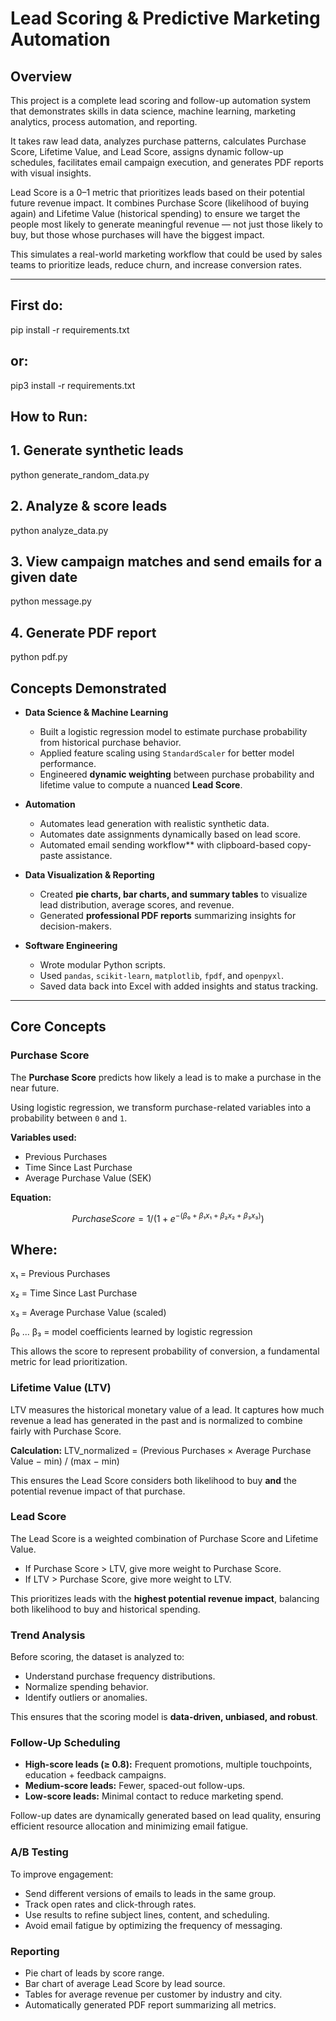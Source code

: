 # Lead Scoring & Predictive Marketing Automation

## Overview
This project is a complete lead scoring and follow-up automation system that demonstrates skills in data science, machine learning, marketing analytics, process automation, and reporting.

It takes raw lead data, analyzes purchase patterns, calculates Purchase Score, Lifetime Value, and Lead Score, assigns dynamic follow-up schedules, facilitates email campaign execution, and generates PDF reports with visual insights. 

Lead Score is a 0–1 metric that prioritizes leads based on their potential future revenue impact. It combines Purchase Score (likelihood of buying again) and Lifetime Value (historical spending) to ensure we target the people most likely to generate meaningful revenue — not just those likely to buy, but those whose purchases will have the biggest impact.

This simulates a real-world marketing workflow that could be used by sales teams to prioritize leads, reduce churn, and increase conversion rates.

---
## First do:
pip install -r requirements.txt
## or:
pip3 install -r requirements.txt

## How to Run:
## 1. Generate synthetic leads
python generate_random_data.py

## 2. Analyze & score leads
python analyze_data.py

## 3. View campaign matches and send emails for a given date
python message.py

## 4. Generate PDF report
python pdf.py

## Concepts Demonstrated

- **Data Science & Machine Learning**
  - Built a logistic regression model to estimate purchase probability from historical purchase behavior.
  - Applied feature scaling using `StandardScaler` for better model performance.
  - Engineered **dynamic weighting** between purchase probability and lifetime value to compute a nuanced **Lead Score**.

- **Automation**
  - Automates lead generation with realistic synthetic data.
  - Automates date assignments dynamically based on lead score.
  - Automated email sending workflow** with clipboard-based copy-paste assistance.

- **Data Visualization & Reporting**
  - Created **pie charts, bar charts, and summary tables** to visualize lead distribution, average scores, and revenue.
  - Generated **professional PDF reports** summarizing insights for decision-makers.

- **Software Engineering**
  - Wrote modular Python scripts.
  - Used `pandas`, `scikit-learn`, `matplotlib`, `fpdf`, and `openpyxl`.
  - Saved data back into Excel with added insights and status tracking.

---

## Core Concepts

### Purchase Score
The **Purchase Score** predicts how likely a lead is to make a purchase in the near future.

Using logistic regression, we transform purchase-related variables into a probability between `0` and `1`.

**Variables used:**
- Previous Purchases  
- Time Since Last Purchase  
- Average Purchase Value (SEK)

**Equation:**

```math
PurchaseScore = 1 / (1 + e^{-(β₀ + β₁x₁ + β₂x₂ + β₃x₃)})
```

## Where:

x₁ = Previous Purchases

x₂ = Time Since Last Purchase

x₃ = Average Purchase Value (scaled)

β₀ ... β₃ = model coefficients learned by logistic regression

This allows the score to represent probability of conversion, a fundamental metric for lead prioritization.

### Lifetime Value (LTV)
LTV measures the historical monetary value of a lead. It captures how much revenue a lead has generated in the past and is normalized to combine fairly with Purchase Score.

**Calculation:**
LTV_normalized = (Previous Purchases × Average Purchase Value − min) / (max − min)

This ensures the Lead Score considers both likelihood to buy **and** the potential revenue impact of that purchase.

### Lead Score
The Lead Score is a weighted combination of Purchase Score and Lifetime Value. 

- If Purchase Score > LTV, give more weight to Purchase Score.  
- If LTV > Purchase Score, give more weight to LTV.  

This prioritizes leads with the **highest potential revenue impact**, balancing both likelihood to buy and historical spending.

### Trend Analysis
Before scoring, the dataset is analyzed to:
- Understand purchase frequency distributions.
- Normalize spending behavior.
- Identify outliers or anomalies.

This ensures that the scoring model is **data-driven, unbiased, and robust**.

### Follow-Up Scheduling
- **High-score leads (≥ 0.8):** Frequent promotions, multiple touchpoints, education + feedback campaigns.  
- **Medium-score leads:** Fewer, spaced-out follow-ups.  
- **Low-score leads:** Minimal contact to reduce marketing spend.  

Follow-up dates are dynamically generated based on lead quality, ensuring efficient resource allocation and minimizing email fatigue.

### A/B Testing
To improve engagement:
- Send different versions of emails to leads in the same group.
- Track open rates and click-through rates.
- Use results to refine subject lines, content, and scheduling.
- Avoid email fatigue by optimizing the frequency of messaging.

### Reporting
- Pie chart of leads by score range.
- Bar chart of average Lead Score by lead source.
- Tables for average revenue per customer by industry and city.
- Automatically generated PDF report summarizing all metrics.


